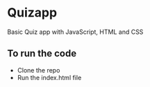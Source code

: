 # Quizapp
Basic Quiz app with JavaScript, HTML and CSS

## To run the code 
* Clone the repo 
* Run the index.html file
